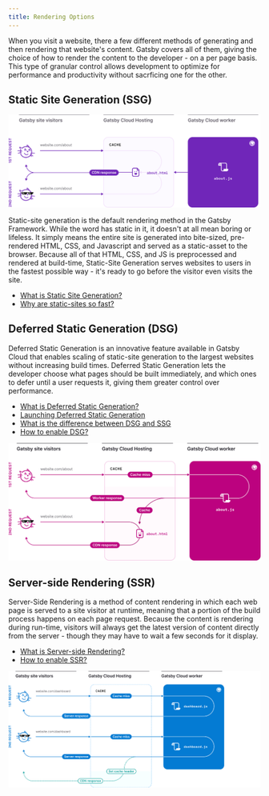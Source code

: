 ```yaml
---
title: Rendering Options
---
```


When you visit a website, there a few different methods of generating and then rendering that website's content. Gatsby covers all of them, giving the choice of how to render the content to the developer - on a per page basis. This type of granular control allows development to optimize for performance and productivity without sacrficing one for the other. 

## Static Site Generation (SSG)

![Alt](../images/ssg-diagram.png)

Static-site generation is the default rendering method in the Gatsby Framework. While the word has static in it, it doesn't at all mean boring or lifeless. It simply means the entire site is generated into bite-sized, pre-rendered HTML, CSS, and Javascript and served as a static-asset to the browser. Because all of that HTML, CSS, and JS is preprocessed and rendered at build-time, Static-Site Generation serves websites to users in the fastest possible way - it's ready to go before the visitor even visits the site. 

- [What is Static Site Generation?]()
- [Why are static-sites so fast? ]()

## Deferred Static Generation (DSG)
Deferred Static Generation is an innovative feature available in Gatsby Cloud that enables scaling of static-site generation to the largest websites without increasing build times. Deferred Static Generation lets the developer choose what pages should be built immediately, and which ones to defer until a user requests it, giving them greater control over performance.

- [What is Deferred Static Generation?]()
- [Launching Deferred Static Generation]()
- [What is the difference between DSG and SSG]()
- [How to enable DSG?]()

![Alt](../images/dsg-diagram.png)

## Server-side Rendering (SSR)
Server-Side Rendering is a method of content rendering in which each web page is served to a site visitor at runtime, meaning that a portion of the build process happens on each page request. Because the content is rendering during run-time, visitors will always get the latest version of content directly from the server - though they may have to wait a few seconds for it display. 

- [What is Server-side Rendering?]()
- [How to enable SSR?]()

![Alt](../images/ssr-diagram.png)
